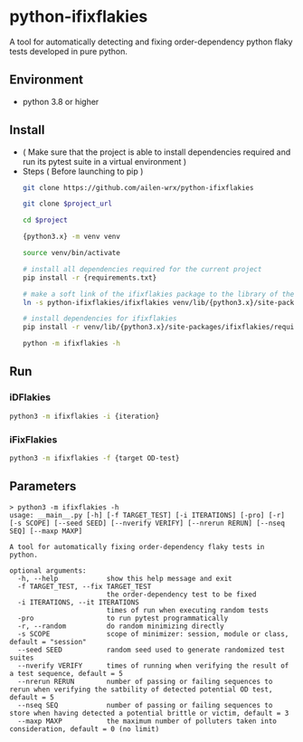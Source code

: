 # python-ifixflakies
A tool for automatically detecting and fixing order-dependency python flaky tests developed in pure python.

## Environment
 - python 3.8 or higher

## Install
 - ( Make sure that the project is able to install dependencies required and run its pytest suite in a virtual environment )
  - Steps ( Before launching to pip )
    ```bash
    git clone https://github.com/ailen-wrx/python-ifixflakies

    git clone $project_url

    cd $project

    {python3.x} -m venv venv

    source venv/bin/activate

    # install all dependencies required for the current project
    pip install -r {requirements.txt}

    # make a soft link of the ifixflakies package to the library of the virtual environment
    ln -s python-ifixflakies/ifixflakies venv/lib/{python3.x}/site-packages/ifixflakies

    # install dependencies for ifixflakies
    pip install -r venv/lib/{python3.x}/site-packages/ifixflakies/requirements.txt

    python -m ifixflakies -h
    ```

## Run
### iDFlakies
```bash
python3 -m ifixflakies -i {iteration}
```

### iFixFlakies
```bash
python3 -m ifixflakies -f {target OD-test}
```

## Parameters
```
> python3 -m ifixflakies -h
usage: __main__.py [-h] [-f TARGET_TEST] [-i ITERATIONS] [-pro] [-r] [-s SCOPE] [--seed SEED] [--nverify VERIFY] [--nrerun RERUN] [--nseq SEQ] [--maxp MAXP]

A tool for automatically fixing order-dependency flaky tests in python.

optional arguments:
  -h, --help            show this help message and exit
  -f TARGET_TEST, --fix TARGET_TEST
                        the order-dependency test to be fixed
  -i ITERATIONS, --it ITERATIONS
                        times of run when executing random tests
  -pro                  to run pytest programmatically
  -r, --random          do random minimizing directly
  -s SCOPE              scope of minimizer: session, module or class, default = "session"
  --seed SEED           random seed used to generate randomized test suites
  --nverify VERIFY      times of running when verifying the result of a test sequence, default = 5
  --nrerun RERUN        number of passing or failing sequences to rerun when verifying the satbility of detected potential OD test, default = 5
  --nseq SEQ            number of passing or failing sequences to store when having detected a potential brittle or victim, default = 3
  --maxp MAXP           the maximum number of polluters taken into consideration, default = 0 (no limit)
```
 
